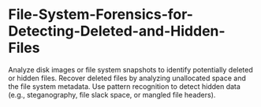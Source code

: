 # File-System-Forensics-for-Detecting-Deleted-and-Hidden-Files
Analyze disk images or file system snapshots to identify potentially deleted or hidden files. Recover deleted files by analyzing unallocated space and the file system metadata. Use pattern recognition to detect hidden data (e.g., steganography, file slack space, or mangled file headers).
